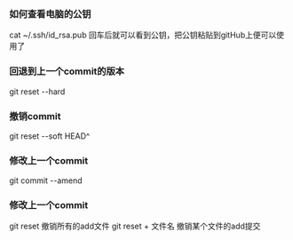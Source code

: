 ### 如何查看电脑的公钥
cat ~/.ssh/id_rsa.pub
回车后就可以看到公钥，把公钥粘贴到gitHub上便可以使用了

### 回退到上一个commit的版本
git reset --hard
### 撤销commit 
git reset --soft HEAD^
### 修改上一个commit 
git commit --amend
### 修改上一个commit 
git reset 撤销所有的add文件
git reset + 文件名 撤销某个文件的add提交